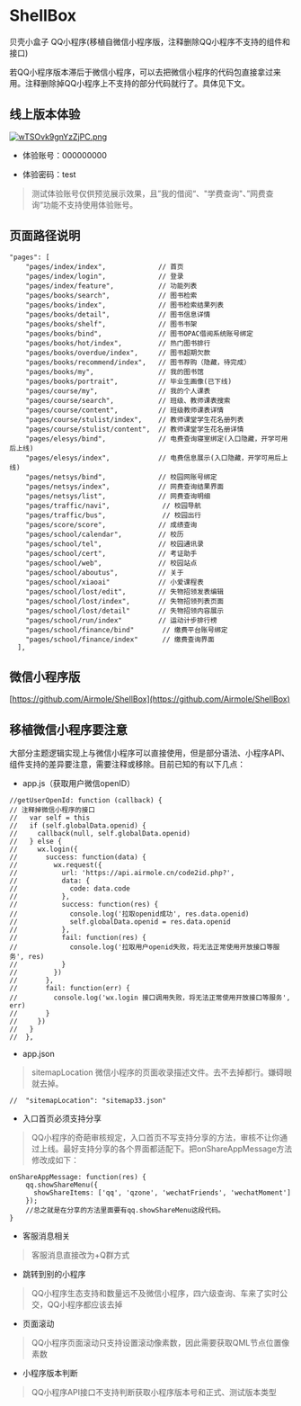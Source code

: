 # ShellBox

贝壳小盒子 QQ小程序(移植自微信小程序版，注释删除QQ小程序不支持的组件和接口)

若QQ小程序版本滞后于微信小程序，可以去把微信小程序的代码包直接拿过来用。注释删除掉QQ小程序上不支持的部分代码就行了。具体见下文。

## 线上版本体验

[![wTSOvk9gnYzZjPC.png](https://gd-filems.dancf.com/mcm79j/mcm79j/51560/865feba3-f38d-4458-a229-b3f44c37163b10422313.png)](小程序码)

- 体验账号：000000000

- 体验密码：test
> 测试体验账号仅供预览展示效果，且”我的借阅“、"学费查询"、”网费查询“功能不支持使用体验账号。


## 页面路径说明

```
"pages": [
    "pages/index/index",             // 首页
    "pages/index/login",             // 登录
    "pages/index/feature",           // 功能列表
    "pages/books/search",            // 图书检索
    "pages/books/index",             // 图书检索结果列表
    "pages/books/detail",            // 图书信息详情 
    "pages/books/shelf",             // 图书书架
    "pages/books/bind",              // 图书OPAC借阅系统账号绑定
    "pages/books/hot/index",         // 热门图书排行
    "pages/books/overdue/index",     // 图书超期欠款
    "pages/books/recommend/index",   // 图书荐购（隐藏，待完成）
    "pages/books/my",                // 我的图书馆
    "pages/books/portrait",          // 毕业生画像(已下线)
    "pages/course/my",               // 我的个人课表
    "pages/course/search",           // 班级、教师课表搜索
    "pages/course/content",          // 班级教师课表详情
    "pages/course/stulist/index",    // 教师课堂学生花名册列表
    "pages/course/stulist/content",  // 教师课堂学生花名册详情
    "pages/elesys/bind",             // 电费查询寝室绑定(入口隐藏，开学可用后上线)
    "pages/elesys/index",            // 电费信息展示(入口隐藏，开学可用后上线)
    "pages/netsys/bind",             // 校园网账号绑定
    "pages/netsys/index",            // 网费查询结果界面
    "pages/netsys/list",             // 网费查询明细
    "pages/traffic/navi",             // 校园导航
    "pages/traffic/bus",              // 校园出行
    "pages/score/score",             // 成绩查询
    "pages/school/calendar",         // 校历
    "pages/school/tel",              // 校园通讯录
    "pages/school/cert",             // 考证助手
    "pages/school/web",              // 校园站点
    "pages/school/aboutus",          // 关于
    "pages/school/xiaoai"            // 小爱课程表
    "pages/school/lost/edit",        // 失物招领发表编辑
    "pages/school/lost/index",       // 失物招领列表页面
    "pages/school/lost/detail"       // 失物招领内容展示
    "pages/school/run/index"         // 运动计步排行榜
    "pages/school/finance/bind"       // 缴费平台账号绑定
    "pages/school/finance/index"      // 缴费查询界面
  ],
```


## 微信小程序版

[https://github.com/Airmole/ShellBox](https://github.com/Airmole/ShellBox)


## 移植微信小程序要注意

大部分主题逻辑实现上与微信小程序可以直接使用，但是部分语法、小程序API、组件支持的差异要注意，需要注释或移除。目前已知的有以下几点：


- app.js（获取用户微信openID）


```
//getUserOpenId: function (callback) {
// 注释掉微信小程序的接口
//   var self = this
//   if (self.globalData.openid) {
//     callback(null, self.globalData.openid)
//   } else {
//     wx.login({
//       success: function(data) {
//         wx.request({
//           url: 'https://api.airmole.cn/code2id.php?',
//           data: {
//             code: data.code
//           },
//           success: function(res) {
//             console.log('拉取openid成功', res.data.openid)
//             self.globalData.openid = res.data.openid
//           },
//           fail: function(res) {
//             console.log('拉取用户openid失败，将无法正常使用开放接口等服务', res)
//           }
//         })
//       },
//       fail: function(err) {
//         console.log('wx.login 接口调用失败，将无法正常使用开放接口等服务', err)
//       }
//     })
//   }
//  },
```

-  app.json


>sitemapLocation 微信小程序的页面收录描述文件。去不去掉都行。嫌碍眼就去掉。

```
//  "sitemapLocation": "sitemap33.json"
```

- 入口首页必须支持分享

> QQ小程序的奇葩审核规定，入口首页不写支持分享的方法，审核不让你通过上线。最好支持分享的各个界面都适配下。把onShareAppMessage方法修改成如下：


```
onShareAppMessage: function(res) {
    qq.showShareMenu({
      showShareItems: ['qq', 'qzone', 'wechatFriends', 'wechatMoment']
    });
    //总之就是在分享的方法里面要有qq.showShareMenu这段代码。
}
```

- 客服消息相关

>客服消息直接改为+Q群方式


- 跳转到别的小程序

>QQ小程序生态支持和数量远不及微信小程序，四六级查询、车来了实时公交，QQ小程序都应该去掉

- 页面滚动

>QQ小程序页面滚动只支持设置滚动像素数，因此需要获取QML节点位置像素数

- 小程序版本判断

>QQ小程序API接口不支持判断获取小程序版本号和正式、测试版本类型

